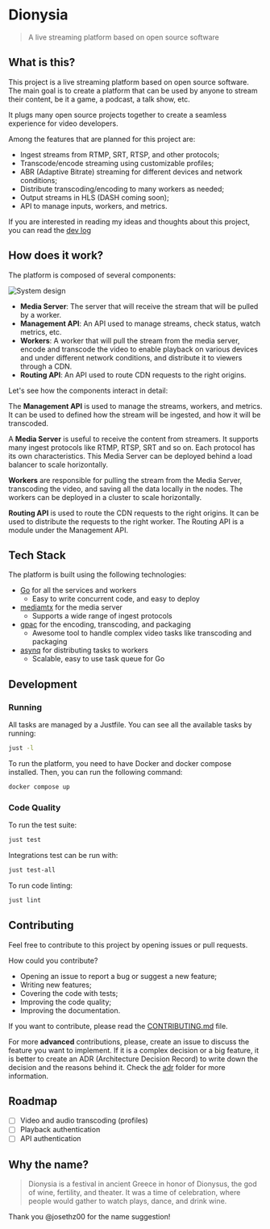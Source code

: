 # Dionysia

> A live streaming platform based on open source software

## What is this?

This project is a live streaming platform based on open source software. The main goal is to create a platform that can be used by anyone to stream their content, be it a game, a podcast, a talk show, etc.

It plugs many open source projects together to create a seamless experience for video developers.

Among the features that are planned for this project are:
* Ingest streams from RTMP, SRT, RTSP, and other protocols;
* Transcode/encode streaming using customizable profiles;
* ABR (Adaptive Bitrate) streaming for different devices and network conditions;
* Distribute transcoding/encoding to many workers as needed;
* Output streams in HLS (DASH coming soon);
* API to manage inputs, workers, and metrics.

If you are interested in reading my ideas and thoughts about this project, you can read the [dev log](docs/DEV_LOG.md)

## How does it work?

The platform is composed of several components:

![System design](docs/static/architecture.png)

* **Media Server**: The server that will receive the stream that will be pulled by a worker.
* **Management API**: An API used to manage streams, check status, watch metrics, etc.
* **Workers**: A worker that will pull the stream from the media server, encode and transcode the video to enable playback on various devices and under different network conditions, and distribute it to viewers through a CDN.
* **Routing API**: An API used to route CDN requests to the right origins.

Let's see how the components interact in detail:

The **Management API** is used to manage the streams, workers, and metrics. It can be used to defined how the stream will be ingested, and how it will be transcoded.

A **Media Server** is useful to receive the content from streamers. It supports many ingest protocols like RTMP, RTSP, SRT and so on. Each protocol has its own characteristics. This Media Server can be deployed behind a load balancer to scale horizontally.

**Workers** are responsible for pulling the stream from the Media Server, transcoding the video, and saving all the data locally in the nodes. The workers can be deployed in a cluster to scale horizontally.

**Routing API** is used to route the CDN requests to the right origins. It can be used to distribute the requests to the right worker. The Routing API is a module under the Management API.

## Tech Stack

The platform is built using the following technologies:

* [Go](https://go.dev/) for all the services and workers
    * Easy to write concurrent code, and easy to deploy
* [mediamtx](https://github.com/bluenviron/mediamtx) for the media server
    * Supports a wide range of ingest protocols
* [gpac](https://gpac.io/) for the encoding, transcoding, and packaging
    * Awesome tool to handle complex video tasks like transcoding and packaging
* [asynq](https://github.com/hibiken/asynq) for distributing tasks to workers
    * Scalable, easy to use task queue for Go

## Development

### Running

All tasks are managed by a Justfile. You can see all the available tasks by running:

```sh
just -l
```

To run the platform, you need to have Docker and docker compose installed. Then, you can run the following command:

```sh
docker compose up
```

### Code Quality

To run the test suite:

```sh
just test
```

Integrations test can be run with:

```sh
just test-all
```

To run code linting:

```sh
just lint
```

## Contributing

Feel free to contribute to this project by opening issues or pull requests.

How could you contribute?

* Opening an issue to report a bug or suggest a new feature;
* Writing new features;
* Covering the code with tests;
* Improving the code quality;
* Improving the documentation.

If you want to contribute, please read the [CONTRIBUTING.md](.github/CONTRIBUTING.md) file.

For more **advanced** contributions, please, create an issue to discuss the feature you want to implement. If it is a complex decision or a big feature, it is better to create an ADR (Architecture Decision Record) to write down the decision and the reasons behind it. Check the [adr](docs/adr) folder for more information.

## Roadmap

- [ ] Video and audio transcoding (profiles)
- [ ] Playback authentication
- [ ] API authentication

## Why the name?

> Dionysia is a festival in ancient Greece in honor of Dionysus, the god of wine, fertility, and theater. It was a time of celebration, where people would gather to watch plays, dance, and drink wine.

Thank you @josethz00 for the name suggestion!
